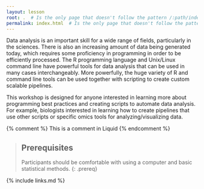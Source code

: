 ```yaml
---
layout: lesson
root: .  # Is the only page that doesn't follow the pattern /:path/index.html
permalink: index.html  # Is the only page that doesn't follow the pattern /:path/index.html
---
```

Data analysis is an important skill for a wide range of fields, particularly in the sciences. There is also an increasing amount of data being generated today, which requires some proficiency in programming in order to be efficiently processed. The R programming language and Unix/Linux command line have powerful tools for data analysis that can be used in many cases interchangeably. More powerfully, the huge variety of R and command line tools can be used together with scripting to create custom scalable pipelines.

This workshop is designed for anyone interested in learning more about programming best practices and creating scripts to automate data analysis. For example, biologists interested in learning how to create pipelines that use other scripts or specific omics tools for analyzing/visualizing data.

<!-- this is an html comment -->

{% comment %} This is a comment in Liquid {% endcomment %}

> ## Prerequisites
>
> Participants should be comfortable with using a computer and basic statistical methods. 
{: .prereq}

{% include links.md %}
